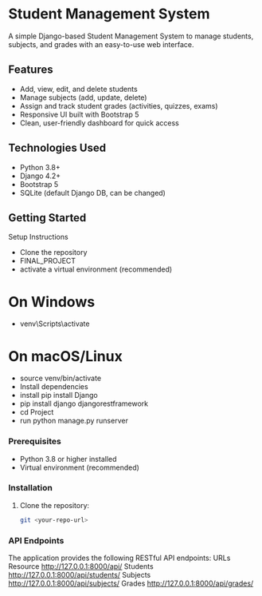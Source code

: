 # Student Management System

A simple Django-based Student Management System to manage students, subjects, and grades with an easy-to-use web interface.

## Features

- Add, view, edit, and delete students
- Manage subjects (add, update, delete)
- Assign and track student grades (activities, quizzes, exams)
- Responsive UI built with Bootstrap 5
- Clean, user-friendly dashboard for quick access

## Technologies Used

- Python 3.8+
- Django 4.2+
- Bootstrap 5
- SQLite (default Django DB, can be changed)

## Getting Started

Setup Instructions
- Clone the repository
- FINAL_PROJECT 
- activate a virtual environment (recommended)
# On Windows
- venv\Scripts\activate
# On macOS/Linux
- source venv/bin/activate
- Install dependencies 
- install pip install Django 
- pip install django djangorestframework
- cd Project
- run python manage.py runserver

### Prerequisites

- Python 3.8 or higher installed
- Virtual environment (recommended)

### Installation

1. Clone the repository:

   ```bash
   git <your-repo-url>

### API Endpoints
  
The application provides the following RESTful API endpoints:
   URLs
Resource	http://127.0.0.1:8000/api/
Students	http://127.0.0.1:8000/api/students/
Subjects	http://127.0.0.1:8000/api/subjects/
Grades	    http://127.0.0.1:8000/api/grades/
